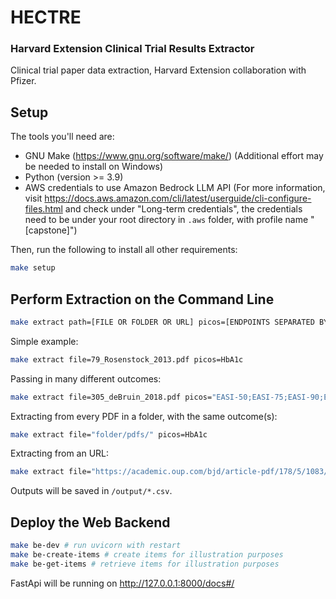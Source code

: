 # HECTRE
### Harvard Extension Clinical Trial Results Extractor
Clinical trial paper data extraction, Harvard Extension collaboration with Pfizer.

## Setup
The tools you'll need are:
- GNU Make (https://www.gnu.org/software/make/) (Additional effort may be needed to install on Windows)
- Python (version >= 3.9)
- AWS credentials to use Amazon Bedrock LLM API (For more information, visit https://docs.aws.amazon.com/cli/latest/userguide/cli-configure-files.html and check under "Long-term credentials", the credentials need to be under your root directory in `.aws` folder, with profile name "[capstone]")

Then, run the following to install all other requirements:
```bash
make setup
```

## Perform Extraction on the Command Line
```bash
make extract path=[FILE OR FOLDER OR URL] picos=[ENDPOINTS SEPARATED BY SEMICOLON]
```

Simple example:
```bash
make extract file=79_Rosenstock_2013.pdf picos=HbA1c
```

Passing in many different outcomes:
```bash
make extract file=305_deBruin_2018.pdf picos="EASI-50;EASI-75;EASI-90;EASI;SCORAD"
```

Extracting from every PDF in a folder, with the same outcome(s):
```bash
make extract file="folder/pdfs/" picos=HbA1c
```

Extracting from an URL:
```bash
make extract file="https://academic.oup.com/bjd/article-pdf/178/5/1083/47956799/bjd1083.pdf" picos=EASI-75
```

Outputs will be saved in `/output/*.csv`.

## Deploy the Web Backend
```bash
make be-dev # run uvicorn with restart
make be-create-items # create items for illustration purposes
make be-get-items # retrieve items for illustration purposes
```

FastApi will be running on http://127.0.0.1:8000/docs#/

